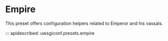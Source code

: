 # Empire

This preset offers configuration helpers related to Emperor and his
vassals.

::: apidescribed: uwsgiconf.presets.empire
